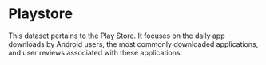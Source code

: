 # Playstore
This dataset pertains to the Play Store. It focuses on the daily app downloads by Android users, the most commonly downloaded applications, and user reviews associated with these applications.
